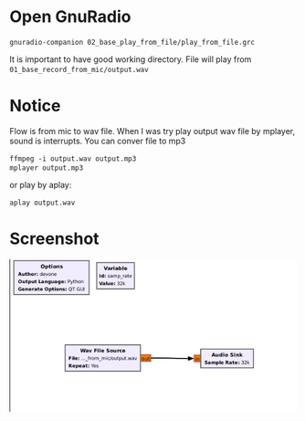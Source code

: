 # Open GnuRadio

```
gnuradio-companion 02_base_play_from_file/play_from_file.grc
```
It is important to have good working directory. File will play from `01_base_record_from_mic/output.wav`


# Notice

Flow is from mic to wav file. When I was try play output wav file by mplayer, sound is interrupts. You can conver file to mp3 

```
ffmpeg -i output.wav output.mp3
mplayer output.mp3
```

or play by aplay:

```
aplay output.wav
```

# Screenshot

![screenshot](./screenshot.png?raw=true "screenshot")
